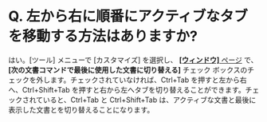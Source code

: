 # Q. 左から右に順番にアクティブなタブを移動する方法はありますか?

はい。\[ツール\] メニューで \[カスタマイズ\] を選択し、 [**\[ウィンドウ\]** ページ](../../dlg/customize/window/index) で、 **\[次の文書コマンドで最後に使用した文書に切り替える\]** チェック ボックスのチェックを外します。チェックされていなければ、Ctrl+Tab を押すと左から右へ、Ctrl+Shift+Tab を押すと右から左へタブを切り替えることができます。チェックされていると、Ctrl+Tab と Ctrl+Shift+Tab は、アクティブな文書と最後に表示した文書とを切り替えることになります。

